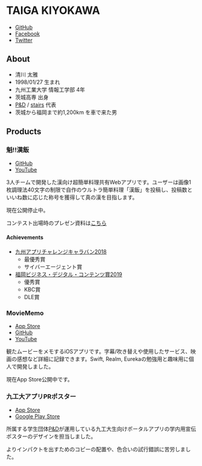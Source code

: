# TAIGA KIYOKAWA
- [GitHub](https://github.com/taigakiyokawa)
- [Facebook](https://www.facebook.com/tkiyo127)
- [Twitter](https://twitter.com/tkiyo127)

## About
- 清川 太雅
- 1998/01/27 生まれ
- 九州工業大学 情報工学部 4年
- 茨城高専 出身
- [P&D](https://www.planningdev.com/) / [stairs](https://kyutech-stairs.github.io/stairs.github.io/) 代表
- 茨城から福岡まで約1,200km を車で来た男

## Products
### 魁!!漢飯
- [GitHub](https://github.com/taigakiyokawa/otokomeshi)
- [YouTube](https://youtu.be/CLk-Jq0NeXM)

3人チームで開発した漢向け超簡単料理共有Webアプリです。ユーザーは画像1枚調理法40文字の制限で自作のウルトラ簡単料理「漢飯」を投稿し、投稿数といいね数に応じた称号を獲得して真の漢を目指します。

現在公開停止中。

コンテスト出場時のプレゼン資料は[こちら](https://speakerdeck.com/taigakiyokawa/otokomeshi)

#### Achievements
- [九州アプリチャレンジキャラバン2018](https://challecara.hatenablog.com/entry/2018/12/12/005721)
	- 最優秀賞
	- サイバーエージェント賞
- [福岡ビジネス・デジタル・コンテンツ賞2019](http://www.digitalfukuoka.jp/topics/134?locale=ja)
	- 優秀賞
	- KBC賞
	- DLE賞

### MovieMemo
- [App Store](https://itunes.apple.com/jp/app/movie-memo/id1459088798)
- [GitHub](https://github.com/taigakiyokawa/MovieMemo)
- [YouTube](https://youtu.be/DNfQuOc3D0s)

観たムービーをメモするiOSアプリです。字幕/吹き替えや使用したサービス、映画の感想など詳細に記録できます。Swift, Realm, Eurekaの勉強用と趣味用に個人で開発しました。

現在App Store公開中です。

### 九工大アプリPRポスター
- [App Store](https://itunes.apple.com/jp/app//id1405622324?mt=8)
- [Google Play Store](https://play.google.com/store/apps/details?id=com.planningdevgmail.kyutechapp2018&hl=ja&pcampaignid=MKT-Other-global-all-co-prtnr-py-PartBadge-Mar2515-1)

所属する学生団体[P&D](https://www.planningdev.com/)が運用している九工大生向けポータルアプリの学内用宣伝ポスターのデザインを担当しました。

よりインパクトを出すためのコピーの配置や、色合いの試行錯誤に苦労しました。











